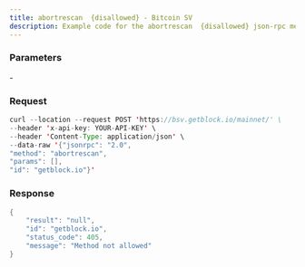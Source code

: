```yaml
---
title: abortrescan  {disallowed} - Bitcoin SV
description: Example code for the abortrescan  {disallowed} json-rpc method. Сomplete guide on how to use abortrescan  {disallowed} json-rpc in GetBlock.io Web3 documentation.
---
```


### Parameters


\-

### Request

``` java
curl --location --request POST 'https://bsv.getblock.io/mainnet/' \ 
--header 'x-api-key: YOUR-API-KEY' \ 
--header 'Content-Type: application/json' \ 
--data-raw '{"jsonrpc": "2.0",
"method": "abortrescan",
"params": [],
"id": "getblock.io"}'
```

###  Response

``` java
{
    "result": "null",
    "id": "getblock.io",
    "status_code": 405,
    "message": "Method not allowed"
}
```

